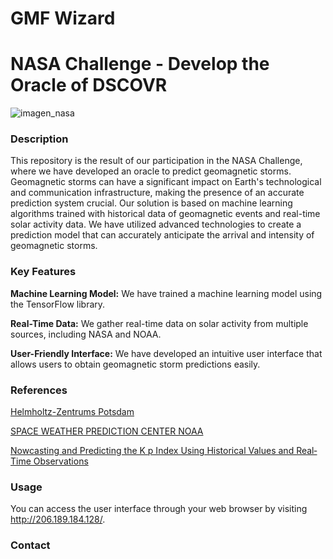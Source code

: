 # GMF Wizard
# NASA Challenge - Develop the Oracle of DSCOVR
![imagen_nasa](https://www.earthdata.nasa.gov/s3fs-public/2023-09/space_apps_chall_logo23.JPG?VersionId=DUHIaTGGazLxDpEMxW01caecZm2s2J39)

### Description
This repository is the result of our participation in the NASA Challenge, where we have developed an oracle to predict geomagnetic storms. Geomagnetic storms can have a significant impact on Earth's technological and communication infrastructure, making the presence of an accurate prediction system crucial. 
Our solution is based on machine learning algorithms trained with historical data of geomagnetic events and real-time solar activity data. We have utilized advanced technologies to create a prediction model that can accurately anticipate the arrival and intensity of geomagnetic storms.

### Key Features
**Machine Learning Model:** We have trained a machine learning model using the TensorFlow library.

**Real-Time Data:** We gather real-time data on solar activity from multiple sources, including NASA and NOAA.

**User-Friendly Interface:** We have developed an intuitive user interface that allows users to obtain geomagnetic storm predictions easily.

### References
[Helmholtz-Zentrums Potsdam](https://kp.gfz-potsdam.de/)

[SPACE WEATHER PREDICTION CENTER NOAA](https://www.swpc.noaa.gov/products/planetary-k-index)

[Nowcasting and Predicting the K p Index Using Historical Values and Real‐Time Observations](https://www.researchgate.net/publication/334497198_Nowcasting_and_Predicting_the_K_p_Index_Using_Historical_Values_and_Real-Time_Observations)

### Usage
You can access the user interface through your web browser by visiting http://206.189.184.128/.

### Contact
